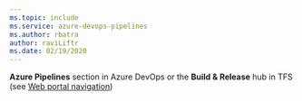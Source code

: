```yaml
---
ms.topic: include
ms.service: azure-devops-pipelines
ms.author: rbatra
author: raviLiftr
ms.date: 02/19/2020
---
```


**Azure Pipelines** section in Azure DevOps or the **Build &amp; Release** hub in TFS (see [Web portal navigation](../../../project/navigation/index.md))
